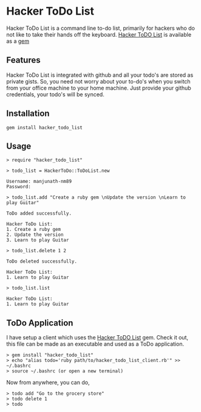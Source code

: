 Hacker ToDo List
================

Hacker ToDo List is a command line to-do list,  primarily for hackers who do not like to take their hands off the keyboard. [Hacker ToDO List](https://rubygems.org/gems/hacker_todo_list) is available as a [gem](https://rubygems.org/gems/hacker_todo_list)

Features
--------

Hacker ToDo List is integrated with github and all your todo's are stored as private gists. So, you need not worry about your to-do's when you switch from your office machine to your home machine. Just provide your github credentials, your todo's will be synced.

Installation
------------

    gem install hacker_todo_list

Usage
-----

    > require "hacker_todo_list"
 
    > todo_list = HackerToDo::ToDoList.new

    Username: manjunath-nm89
    Password:

    > todo_list.add "Create a ruby gem \nUpdate the version \nLearn to play Guitar"

    ToDo added successfully.

    Hacker ToDo List:
    1. Create a ruby gem 
    2. Update the version
    3. Learn to play Guitar

    > todo_list.delete 1 2

    ToDo deleted successfully.    

    Hacker ToDo List:
    1. Learn to play Guitar

    > todo_list.list

    Hacker ToDo List:
    1. Learn to play Guitar

ToDo Application
-----------

I have setup a client which uses the [Hacker ToDO List](https://rubygems.org/gems/hacker_todo_list) gem.
Check it out, this file can be made as an executable and used as a ToDo application.
    
    > gem install "hacker_todo_list"
    > echo "alias todo='ruby path/to/hacker_todo_list_client.rb'" >> ~/.bashrc
    > source ~/.bashrc (or open a new terminal)

Now from anywhere, you can do,
   
    > todo add "Go to the grocery store"
    > todo delete 1
    > todo